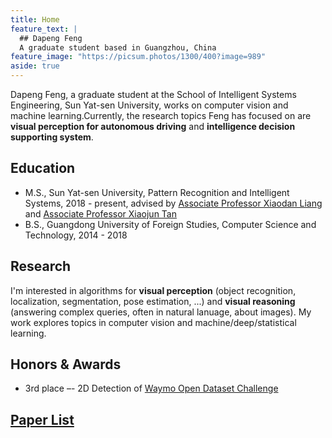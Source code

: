 ```yaml
---
title: Home
feature_text: |
  ## Dapeng Feng
  A graduate student based in Guangzhou, China
feature_image: "https://picsum.photos/1300/400?image=989"
aside: true
---
```

Dapeng Feng, a graduate student at the School of Intelligent Systems Engineering, Sun Yat-sen University, works on computer vision and machine learning.Currently, the research topics Feng has focused on are **visual perception for autonomous driving** and **intelligence decision supporting system**.

## Education
- M.S., Sun Yat-sen University, Pattern Recognition and Intelligent Systems, 2018 - present, advised by [Associate Professor Xiaodan Liang](https://lemondan.github.io/) and [Associate Professor Xiaojun Tan](http://ise.sysu.edu.cn/teacher/teacher02/1372644.htm)
- B.S., Guangdong University of Foreign Studies, Computer Science and Technology, 2014 - 2018

## Research
I'm interested in algorithms for **visual perception** (object recognition, localization, segmentation, pose estimation, ...) and **visual reasoning** (answering complex queries, often in natural lanuage, about images). My work explores topics in computer vision and machine/deep/statistical learning.

## Honors & Awards
- 3rd place –- 2D Detection of [Waymo Open Dataset Challenge](https://waymo.com/open/challenges/2d-detection/#)

## [Paper List](/assets/references.pdf)


<!-- {% include map.html id="1x-nqIbuaL_6vbzxepFjZA_dB8PNN8p9N"
z="12"
title="Sun Yat-sen University" %} -->
